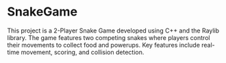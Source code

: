 # SnakeGame
This project is a 2-Player Snake Game developed using C++ and the Raylib library. The game  features two competing snakes where players control their movements to collect food and  powerups. Key features include real-time movement, scoring, and collision detection. 
